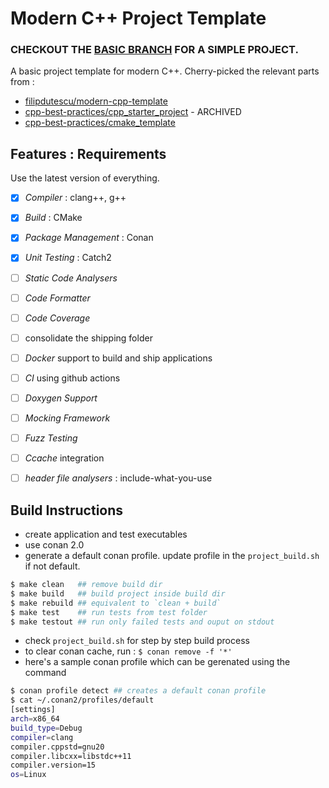 # Modern C++ Project Template

### CHECKOUT THE [BASIC BRANCH](https://github.com/GLaDOS-418/cpp-project-template/tree/basic) FOR A SIMPLE PROJECT.

A basic project template for modern C++. Cherry-picked the relevant parts from :

- [filipdutescu/modern-cpp-template](https://github.com/filipdutescu/modern-cpp-template)
- [cpp-best-practices/cpp_starter_project](https://github.com/cpp-best-practices/cpp_starter_project) - ARCHIVED
- [cpp-best-practices/cmake_template](https://github.com/cpp-best-practices/cmake_template)

## Features : Requirements

Use the latest version of everything.

- [x] *Compiler*                                      : clang++, g++
- [x] *Build*                                         : CMake
- [x] *Package Management*                            : Conan
- [x] *Unit Testing*                                  : Catch2
- [ ] *Static Code Analysers*
- [ ] *Code Formatter*
- [ ] *Code Coverage*
- [ ] consolidate the shipping folder
- [ ] *Docker* support to build and ship applications
- [ ] *CI* using github actions
- [ ] *Doxygen Support*
- [ ] *Mocking Framework*
- [ ] *Fuzz Testing*
- [ ] *Ccache* integration
- [ ] *header file analysers*                         : include-what-you-use


## Build Instructions

- create application and test executables
- use conan 2.0
- generate a default conan profile. update profile in the `project_build.sh` if not default.

```bash
$ make clean   ## remove build dir
$ make build   ## build project inside build dir
$ make rebuild ## equivalent to `clean + build`
$ make test    ## run tests from test folder
$ make testout ## run only failed tests and ouput on stdout
```

- check `project_build.sh` for step by step build process
- to clear conan cache, run : `$ conan remove -f '*'`
- here's a sample conan profile which can be gerenated using the command

``` bash
$ conan profile detect ## creates a default conan profile
$ cat ~/.conan2/profiles/default
[settings]
arch=x86_64
build_type=Debug
compiler=clang
compiler.cppstd=gnu20
compiler.libcxx=libstdc++11
compiler.version=15
os=Linux
```
